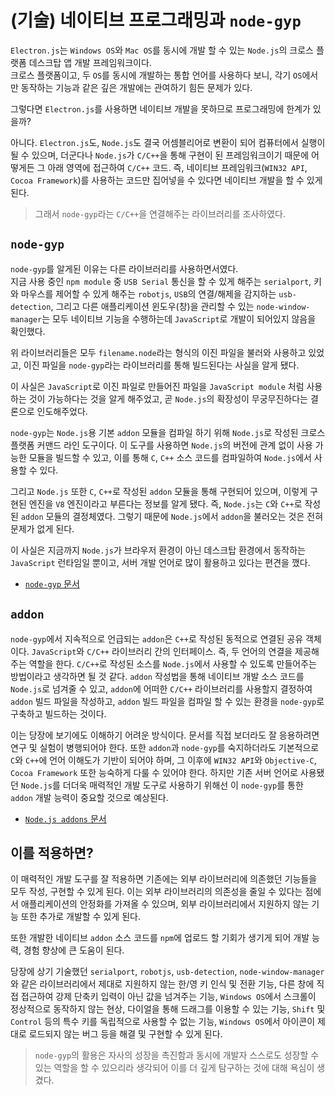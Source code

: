 # (기술) 네이티브 프로그래밍과 `node-gyp`

`Electron.js`는 `Windows OS`와 `Mac OS`를 동시에 개발 할 수 있는 `Node.js`의 크로스 플랫폼 데스크탑 앱 개발 프레임워크이다.  
크로스 플랫폼이고, 두 `OS`를 동시에 개발하는 통합 언어를 사용하다 보니, 각기 `OS`에서만 동작하는 기능과 같은 깊은 개발에는 관여하기 힘든 문제가 있다.

그렇다면 `Electron.js`를 사용하면 네이티브 개발을 못하므로 프로그래밍에 한계가 있을까?

아니다. `Electron.js`도, `Node.js`도 결국 어셈블리어로 변환이 되어 컴퓨터에서 실행이 될 수 있으며, 더군다나 `Node.js`가 `C/C++`을 통해 구현이 된 프레임워크이기 때문에 어떻게든 그 아래 영역에 접근하여 `C/C++` 코드. 즉, 네이티브 프레임워크(`WIN32 API`, `Cocoa Framework`)를 사용하는 코드만 집어넣을 수 있다면 네이티브 개발을 할 수 있게 된다.

> 그래서 `node-gyp`라는 `C/C++`을 연결해주는 라이브러리를 조사하였다.

## `node-gyp`

`node-gyp`를 알게된 이유는 다른 라이브러리를 사용하면서였다.  
지금 사용 중인 `npm module` 중 `USB Serial` 통신을 할 수 있게 해주는 `serialport`, 키와 마우스를 제어할 수 있게 해주는 `robotjs`, `USB`의 연결/해제을 감지하는 `usb-detection`, 그리고 다른 애플리케이션 윈도우(창)을 관리할 수 있는 `node-window-manager`는 모두 네이티브 기능을 수행하는데 `JavaScript`로 개발이 되어있지 않음을 확인했다.

위 라이브러리들은 모두 `filename.node`라는 형식의 이진 파일을 불러와 사용하고 있었고, 이진 파일을 `node-gyp`라는 라이브러리를 통해 빌드된다는 사실을 알게 됐다.

이 사실은 `JavaScript`로 이진 파일로 만들어진 파일을 `JavaScript module` 처럼 사용하는 것이 가능하다는 것을 알게 해주었고, 곧 `Node.js`의 확장성이 무궁무진하다는 결론으로 인도해주었다.

`node-gyp`는 `Node.js`용 기본 `addon` 모듈을 컴파일 하기 위해 `Node.js`로 작성된 크로스 플랫폼 커맨드 라인 도구이다. 이 도구를 사용하면 `Node.js`의 버전에 관계 없이 사용 가능한 모듈을 빌드할 수 있고, 이를 통해 `C`, `C++` 소스 코드를 컴파일하여 `Node.js`에서 사용할 수 있다.

그리고 `Node.js` 또한 `C`, `C++`로 작성된 `addon` 모듈을 통해 구현되어 있으며, 이렇게 구현된 엔진을 `V8` 엔진이라고 부른다는 정보를 알게 됐다. 즉, `Node.js`는 `C`와 `C++`로 작성된 `addon` 모듈의 결정체였다. 그렇기 때문에 `Node.js`에서 `addon`을 불러오는 것은 전혀 문제가 없게 된다.

이 사실은 지금까지 `Node.js`가 브라우저 환경이 아닌 데스크탑 환경에서 동작하는 `JavaScript` 런타임일 뿐이고, 서버 개발 언어로 많이 활용하고 있다는 편견을 깼다.

- [`node-gyp` 문서](https://github.com/nodejs/node-gyp/tree/2ef5fb86277c4d81baffc0b9f642a8d86be1bfa5/docs)

## `addon`

`node-gyp`에서 지속적으로 언급되는 `addon`은 `C++`로 작성된 동적으로 연결된 공유 객체이다. `JavaScript`와 `C/C++` 라이브러리 간의 인터페이스. 즉, 두 언어의 연결을 제공해주는 역할을 한다.
`C/C++`로 작성된 소스를 `Node.js`에서 사용할 수 있도록 만들어주는 방법이라고 생각하면 될 것 같다. `addon` 작성법을 통해 네이티브 개발 소스 코드를 `Node.js`로 넘겨줄 수 있고, `addon`에 어떠한 `C/C++` 라이브러리를 사용할지 결정하여 `addon` 빌드 파일을 작성하고, `addon` 빌드 파일을 컴파일 할 수 있는 환경을 `node-gyp`로 구축하고 빌드하는 것이다.

이는 당장에 보기에도 이해하기 어려운 방식이다. 문서를 직접 보더라도 잘 응용하려면 연구 및 실험이 병행되어야 한다. 또한 `addon`과 `node-gyp`를 숙지하더라도 기본적으로 `C`와 `C++`에 언어 이해도가 기반이 되어야 하며, 그 이후에 `WIN32 API`와 `Objective-C`, `Cocoa Framework` 또한 능숙하게 다룰 수 있어야 한다. 하지만 기존 서버 언어로 사용됐던 `Node.js`를 더더욱 매력적인 개발 도구로 사용하기 위해선 이 `node-gyp`를 통한 `addon` 개발 능력이 중요할 것으로 예상된다.

- [`Node.js addons` 문서](https://nodejs.org/api/addons.html)

## 이를 적용하면?

이 매력적인 개발 도구를 잘 적용하면 기존에는 외부 라이브러리에 의존했던 기능들을 모두 작성, 구현할 수 있게 된다. 이는 외부 라이브러리의 의존성을 줄일 수 있다는 점에서 애플리케이션의 안정화를 가져올 수 있으며, 외부 라이브러리에서 지원하지 않는 기능 또한 추가로 개발할 수 있게 된다.

또한 개발한 네이티브 `addon` 소스 코드를 `npm`에 업로드 할 기회가 생기게 되어 개발 능력, 경험 향상에 큰 도움이 된다.

당장에 상기 기술했던 `serialport`, `robotjs`, `usb-detection`, `node-window-manager`와 같은 라이브러리에서 제대로 지원하지 않는 한/영 키 인식 및 전환 기능, 다른 창에 직접 접근하여 강제 단축키 입력이 아닌 값을 넘겨주는 기능, `Windows OS`에서 스크롤이 정상적으로 동작하지 않는 현상, 다이얼을 통해 드래그를 이용할 수 있는 기능, `Shift` 및 `Control` 등의 특수 키를 독립적으로 사용할 수 없는 기능, `Windows OS`에서 아이콘이 제대로 로드되지 않는 버그 등을 해결 및 구현할 수 있게 된다.

> `node-gyp`의 활용은 자사의 성장을 촉진함과 동시에 개발자 스스로도 성장할 수 있는 역할을 할 수 있으리라 생각되어 이를 더 깊게 탐구하는 것에 대해 욕심이 생겼다.
